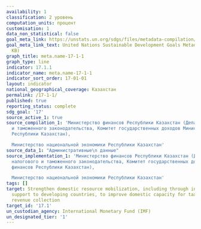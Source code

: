 ```yaml
---
availability: 1
classification: 2 уровень
computation_units: процент
customisation: 1
data_non_statistical: false
goal_meta_link: https://unstats.un.org/sdgs/files/metadata-compilation/Metadata-Goal-17.pdf
goal_meta_link_text: United Nations Sustainable Development Goals Metadata (PDF 469
  KB)
graph_title: meta.name-17-1-1
graph_type: line
indicator: 17.1.1
indicator_name: meta.name-17-1-1
indicator_sort_order: 17-01-01
layout: indicator
national_geographical_coverage: Казахстан
permalink: /17-1-1/
published: true
reporting_status: complete
sdg_goal: '17'
source_active_1: true
source_compilation_1: 'Министерство финансов Республики Казахстан (Департамент налогового
  и таможенного законодательства, Комитет государственных доходов Министерства финансов
  Республики Казахстан),

  Министерство национальной экономики Республики Казахстан'
source_data_1: "Административные\n данные"
source_implementation_1: 'Министерство финансов Республики Казахстан (Департамент
  налогового и таможенного законодательства, Комитет государственных доходов Министерства
  финансов Республики Казахстан),

  Министерство национальной экономики Республики Казахстан'
tags: []
target: Strengthen domestic resource mobilization, including through international
  support to developing countries, to improve domestic capacity for tax and other
  revenue collection
target_id: '17.1'
un_custodian_agency: International Monetary Fund (IMF)
un_designated_tier: '1'
---
```

